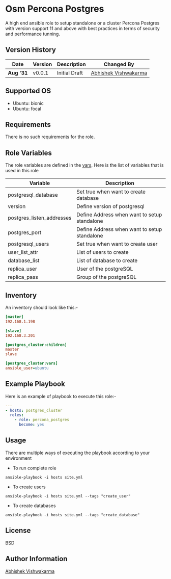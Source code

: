 Osm Percona Postgres
====================

A high end ansible role to setup standalone or a cluster Percona Postgres with version support 11 and above with best practices in terms of security and performance tunning.

Version History
---------------

|**Date**| **Version**| **Description**| **Changed By** |
|----------|---------|---------------|-----------------|
|**Aug '31** | v0.0.1 | Initial Draft | [Abhishek Vishwakarma](abhishek.vishwakarma@opstree.com)|


Supported OS
------------
  * Ubuntu: bionic
  * Ubuntu: focal

Requirements
------------

There is no such requirements for the role.


Role Variables
--------------

The role variables are defined in the [vars](./defaults/main.yml). Here is the list of variables that is used in this role

|Variable | Description|
|---------|------------|
| postgresql_database| Set true when want to create database|
| version | Define version of postgresql|
| postgres_listen_addresses | Define Address when want to setup standalone|
|postgres_port |Define Address when want to setup standalone|
| postgresql_users | Set true when want to create user|
| user_list_attr | List of users to create|
| database_list | List of database to create|
| replica_user| User of the postgreSQL|
| replica_pass | Group of the postgreSQL |

Inventory
----------
An inventory should look like this:-
```ini
[master]                 
192.168.1.198

[slave]
192.168.3.201

[postgres_cluster:children]
master
slave

[postgres_cluster:vars]
ansible_user=ubuntu
```

Example Playbook
----------------
Here is an example of playbook to execute this role:-

```yaml
---
- hosts: postgres_cluster
  roles:
    - role: percona_postgres
      become: yes
```
## Usage

There are multiple ways of executing the playbook according to your environment

- To run complete role

```shell
ansible-playbook -i hosts site.yml
```
- To create users

```shell
ansible-playbook -i hosts site.yml --tags "create_user"
```

- To create databases

```shell
ansible-playbook -i hosts site.yml --tags "create_database"
```

License
-------

BSD

Author Information
------------------
[Abhishek Vishwakarma](abhishek.vishwakarma@opstree.com)